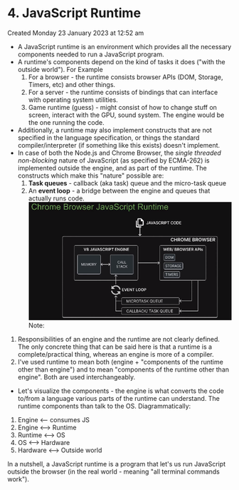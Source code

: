 # 4. JavaScript Runtime
Created Monday 23 January 2023 at 12:52 am

- A JavaScript runtime is an environment which provides all the necessary components needed to run a JavaScript program.
- A runtime's components depend on the kind of tasks it does ("with the outside world"). For Example
	1. For a browser - the runtime consists browser APIs (DOM, Storage, Timers, etc) and other things.
	2. For a server - the runtime consists of bindings that can interface with operating system utilities.
	3. Game runtime (guess) - might consist of how to change stuff on screen, interact with the GPU, sound system. The engine would be the one running the code.
- Additionally, a runtime may also implement constructs that are not specified in the language specification, or things the standard compiler/interpreter (if something like this exists) doesn't implement.
- In case of both the Node.js and Chrome Browser, the *single threaded non-blocking* nature of JavaScript (as specified by ECMA-262) is implemented outside the engine, and as part of the runtime. The constructs which make this "nature" possible are:
	1. **Task queues** - callback (aka task) queue and the micro-task queue
	2. An **event loop** - a bridge between the engine and queues that actually runs code.
![](../../../../assets/4_JavaScript_Runtime-image-1.png)
Note: 
1. Responsibilities of an engine and the runtime are not clearly defined. The only concrete thing that can be said here is that a runtime is a complete/practical thing, whereas an engine is more of a compiler.
2. I've used runtime to mean both (engine + "components of the runtime other than engine") and to mean "components of the runtime other than engine". Both are used interchangeably.

- Let's visualize the components - the engine is what converts the code to/from a language various parts of the runtime can understand. The runtime components than talk to the OS. Diagrammatically:
1. Engine <-- consumes JS
2. Engine <--> Runtime
3. Runtime <--> OS
4. OS <--> Hardware
5. Hardware <--> Outside world

In a nutshell, a JavaScript runtime is a program that let's us run JavaScript outside the browser (in the real world - meaning "all terminal commands work").